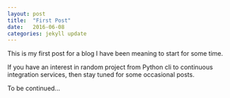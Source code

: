 ```yaml
---
layout: post
title:  "First Post"
date:   2016-06-08
categories: jekyll update
---
```

This is my first post for a blog I have been meaning to start for some time.

If you have an interest in random project from Python cli to continuous integration services, then stay tuned for some occasional posts.

To be continued...
